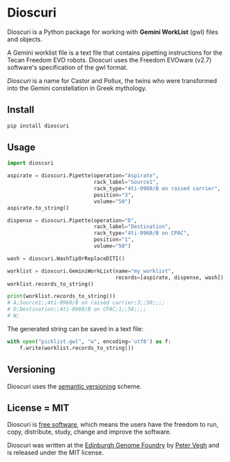 # Dioscuri

Dioscuri is a Python package for working with **Gemini WorkList** (gwl) files and objects.

A Gemini worklist file is a text file that contains pipetting instructions for the Tecan Freedom EVO robots. Dioscuri uses the Freedom EVOware (v2.7) software's specification of the gwl format.


*Dioscuri* is a name for Castor and Pollux, the twins who were transformed into the Gemini constellation in Greek mythology.


## Install

```bash
pip install dioscuri
```


## Usage
```python
import dioscuri

aspirate = dioscuri.Pipette(operation="Aspirate",
                            rack_label="Source1",
                            rack_type="4ti-0960/B on raised carrier",
                            position="3",
                            volume="50")
aspirate.to_string()

dispense = dioscuri.Pipette(operation="D",
                            rack_label="Destination",
                            rack_type="4ti-0960/B on CPAC",
                            position="1", 
                            volume="50")

wash = dioscuri.WashTipOrReplaceDITI()

worklist = dioscuri.GeminiWorkList(name="my_worklist",
                                   records=[aspirate, dispense, wash])
worklist.records_to_string()

print(worklist.records_to_string())
# A;Source1;;4ti-0960/B on raised carrier;3;;50;;;;
# D;Destination;;4ti-0960/B on CPAC;1;;50;;;;
# W;
```

The generated string can be saved in a text file:

```python
with open("picklist.gwl", "w", encoding='utf8') as f:
    f.write(worklist.records_to_string())
```


## Versioning

Dioscuri uses the [semantic versioning](https://semver.org) scheme.


## License = MIT

Dioscuri is [free software](https://www.gnu.org/philosophy/free-sw.en.html), which means the users have the freedom to run, copy, distribute, study, change and improve the software.

Dioscuri was written at the [Edinburgh Genome Foundry](https://edinburgh-genome-foundry.github.io/) by [Peter Vegh](https://github.com/veghp) and is released under the MIT license.
